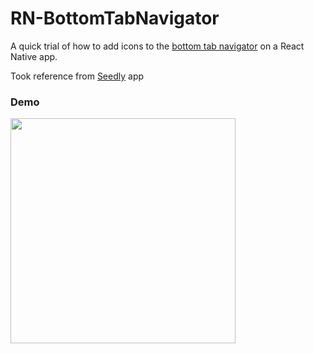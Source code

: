 # RN-BottomTabNavigator

A quick trial of how to add icons to the [bottom tab navigator](https://reactnavigation.org/docs/en/bottom-tab-navigator.html) on a React Native app.

Took reference from [Seedly](https://seedly.sg/) app

### Demo
<a href="https://drive.google.com/open?id=1HyVAOASrV9Oz-40KzLn_rhOThDpY7FOK">
  <img src="https://drive.google.com/uc?export=view&id=1GzOw_etjoOyICjXvz_JbTvgtfn8G3dYk" width="360">
</a>